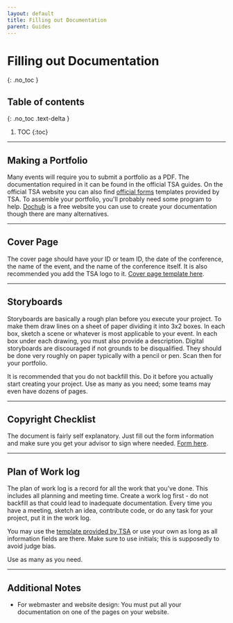```yaml
---
layout: default
title: Filling out Documentation
parent: Guides
---
```


# Filling out Documentation
{: .no_toc }

## Table of contents
{: .no_toc .text-delta }

1. TOC
{:toc}

---

## Making a Portfolio

Many events will require you to submit a portfolio as a PDF. The documentation required in it can be found in the official TSA guides. On the official TSA website you can also find [official forms](https://tsaweb.org/competitions-programs/tsa/competition-forms) templates provided by TSA.
To assemble your portfolio, you'll probably need some program to help. [Dochub](https://dochub.com/) is a free website you can use to create your documentation though there are many alternatives.

---

## Cover Page

The cover page should have your ID or team ID, the date of the conference, the name of the event, and the name of the conference itself. It is also recommended you add the TSA logo to it. [Cover page template here](/assets/documents/cover-page-template.odt).

---

## Storyboards

Storyboards are basically a rough plan before you execute your project. To make them draw lines on a sheet of paper dividing it into 3x2 boxes. In each box, sketch a scene or whatever is most applicable to your event. In each box under each drawing, you must also provide a description. Digital storyboards are discouraged if not grounds to be disqualified. They should be done very roughly on paper typically with a pencil or pen. Scan then for your portfolio.

It is recommended that you do not backfill this. Do it before you actually start creating your project. Use as many as you need; some teams may even have dozens of pages.

---

## Copyright Checklist

The document is fairly self explanatory. Just fill out the form information and make sure you get your advisor to sign where needed. [Form here](https://tsaweb.org/docs/default-source/themes-and-problems-2018-2019/2021-2022/copyright-checklist.pdf).

---

## Plan of Work log

The plan of work log is a record for all the work that you’ve done. This includes all planning and meeting time. Create a work log first - do not backfill as that could lead to inadequate documentation. Every time you have a meeting, sketch an idea, contribute code, or do any task for your project, put it in the work log.

You may use the [template provided by TSA](https://tsaweb.org/docs/default-source/themes-and-problems-2018-2019/2021-2022/plan-of-work-log.pdf?sfvrsn=d6023020_2) or use your own as long as all information fields are there. Make sure to use initials; this is supposedly to avoid judge bias.

Use as many as you need.

---

## Additional Notes

- For webmaster and website design: You must put all your documentation on one of the pages on your website.
